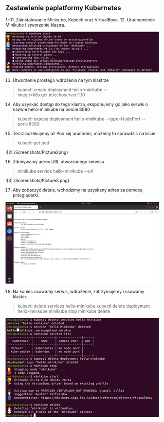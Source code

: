 ## Zestawienie paplatformy Kubernetes

1~11. Zainstalowanie Minicube, Kubectl oraz VirtualBoxa. 
12. Uruchomienie Minikube i stworzenie klastra.

![1](./Screenshots/Picture1.png)

13. Utworzenie prostego wdrożenia na tym klastrze
> kubectl create deployment hello-minikube --image=k8s.gcr.io/echoserver:1.10

14. Aby uzyskać dostęp do tego klastra, eksponujemy go jako serwis o nazwie hello-minikube na porcie 8080
> kubectl expose deployment hello-minikube --type=NodePort --port=8080

15. Teraz oczekujemy aż Pod się uruchomi, możemy to sprawdzić na liscie 
> kubectl get pod

![2(./Screenshots/Picture2png)


16. Zdobywamy adres URL utworzonego serwisu.
>minikube service hello-minikube --url

![3]./Screenshots/Picture3.png)


17. Aby zobaczyć detale, wchodzimy na uzyskany adres za pomocą przeglądarki.
 
![4](./Screenshots/Picture4.png)

 
18. Na koniec usuwamy serwis, wdrożenie, zatrzymujemy  i usuwamy klaster.
> kubectl delete services hello-minikube
> kubectl delete deployment hello-minikube
> minikube stop
> minikube delete

![5](./Screenshots/Picture5.png)

